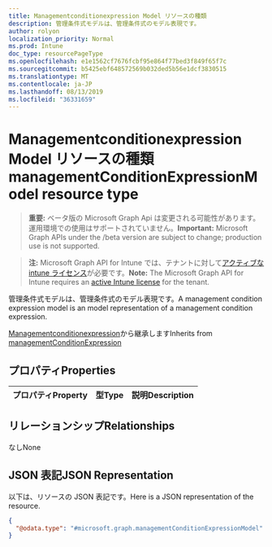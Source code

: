 ```yaml
---
title: Managementconditionexpression Model リソースの種類
description: 管理条件式モデルは、管理条件式のモデル表現です。
author: rolyon
localization_priority: Normal
ms.prod: Intune
doc_type: resourcePageType
ms.openlocfilehash: e1e1562cf7676fcbf95e864f77bed3f849f65f7c
ms.sourcegitcommit: b5425ebf648572569b032ded5b56e1dcf3830515
ms.translationtype: MT
ms.contentlocale: ja-JP
ms.lasthandoff: 08/13/2019
ms.locfileid: "36331659"
---
```

# <a name="managementconditionexpressionmodel-resource-type"></a><span data-ttu-id="6b3cf-103">Managementconditionexpression Model リソースの種類</span><span class="sxs-lookup"><span data-stu-id="6b3cf-103">managementConditionExpressionModel resource type</span></span>

> <span data-ttu-id="6b3cf-104">**重要:** ベータ版の Microsoft Graph Api は変更される可能性があります。運用環境での使用はサポートされていません。</span><span class="sxs-lookup"><span data-stu-id="6b3cf-104">**Important:** Microsoft Graph APIs under the /beta version are subject to change; production use is not supported.</span></span>

> <span data-ttu-id="6b3cf-105">**注:** Microsoft Graph API for Intune では、テナントに対して[アクティブな intune ライセンス](https://go.microsoft.com/fwlink/?linkid=839381)が必要です。</span><span class="sxs-lookup"><span data-stu-id="6b3cf-105">**Note:** The Microsoft Graph API for Intune requires an [active Intune license](https://go.microsoft.com/fwlink/?linkid=839381) for the tenant.</span></span>

<span data-ttu-id="6b3cf-106">管理条件式モデルは、管理条件式のモデル表現です。</span><span class="sxs-lookup"><span data-stu-id="6b3cf-106">A management condition expression model is an model representation of a management condition expression.</span></span>


<span data-ttu-id="6b3cf-107">[Managementconditionexpression](../resources/intune-fencing-managementconditionexpression.md)から継承します</span><span class="sxs-lookup"><span data-stu-id="6b3cf-107">Inherits from [managementConditionExpression](../resources/intune-fencing-managementconditionexpression.md)</span></span>

## <a name="properties"></a><span data-ttu-id="6b3cf-108">プロパティ</span><span class="sxs-lookup"><span data-stu-id="6b3cf-108">Properties</span></span>
|<span data-ttu-id="6b3cf-109">プロパティ</span><span class="sxs-lookup"><span data-stu-id="6b3cf-109">Property</span></span>|<span data-ttu-id="6b3cf-110">型</span><span class="sxs-lookup"><span data-stu-id="6b3cf-110">Type</span></span>|<span data-ttu-id="6b3cf-111">説明</span><span class="sxs-lookup"><span data-stu-id="6b3cf-111">Description</span></span>|
|:---|:---|:---|

## <a name="relationships"></a><span data-ttu-id="6b3cf-112">リレーションシップ</span><span class="sxs-lookup"><span data-stu-id="6b3cf-112">Relationships</span></span>
<span data-ttu-id="6b3cf-113">なし</span><span class="sxs-lookup"><span data-stu-id="6b3cf-113">None</span></span>

## <a name="json-representation"></a><span data-ttu-id="6b3cf-114">JSON 表記</span><span class="sxs-lookup"><span data-stu-id="6b3cf-114">JSON Representation</span></span>
<span data-ttu-id="6b3cf-115">以下は、リソースの JSON 表記です。</span><span class="sxs-lookup"><span data-stu-id="6b3cf-115">Here is a JSON representation of the resource.</span></span>
<!-- {
  "blockType": "resource",
  "@odata.type": "microsoft.graph.managementConditionExpressionModel"
}
-->
``` json
{
  "@odata.type": "#microsoft.graph.managementConditionExpressionModel"
}
```



